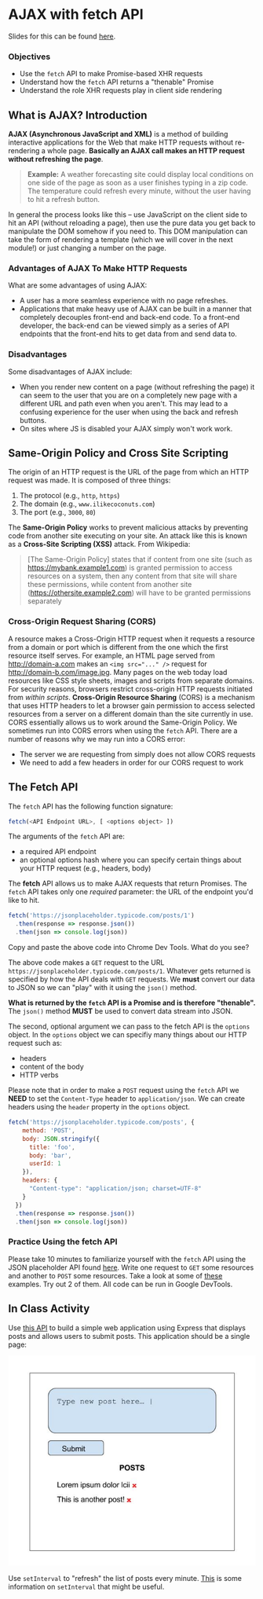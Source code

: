 # AJAX with fetch API

Slides for this can be found [here](http://slides.com/jonathantamsut/client-side-api-requests-and-underscore-templating).

### Objectives

* Use the `fetch` API to make Promise-based XHR requests
* Understand how the `fetch` API returns a "thenable" Promise
* Understand the role XHR requests play in client side rendering

## What is AJAX? Introduction

**AJAX (Asynchronous JavaScript and XML)** is a method of building interactive applications for the Web that make HTTP requests without re-rendering a whole page. **Basically an AJAX call makes an HTTP request without refreshing the page**.

> **Example:** A weather forecasting site could display local conditions on one side of the page as soon as a user finishes typing in a zip code. The temperature could refresh every minute, without the user having to hit a refresh button.

In general the process looks like this – use JavaScript on the client side to hit an API (without reloading a page), then use the pure data you get back to manipulate the DOM somehow if you need to. This DOM manipulation can take the form of rendering a template (which we will cover in the next module!) or just changing a number on the page.

### Advantages of AJAX To Make HTTP Requests

What are some advantages of using AJAX: 

* A user has a more seamless experience with no page refreshes.
* Applications that make heavy use of AJAX can be built in a manner that completely decouples front-end and back-end code. To a front-end developer, the back-end can be viewed simply as a series of API endpoints that the front-end hits to get data from and send data to.

### Disadvantages

Some disadvantages of AJAX include: 

* When you render new content on a page (without refreshing the page) it can seem to the user that you are on a completely new page with a different URL and path even when you aren't. This may lead to a confusing experience for the user when using the back and refresh buttons.
* On sites where JS is disabled your AJAX simply won't work work.

## Same-Origin Policy and Cross Site Scripting 

The origin of an HTTP request is the URL of the page from which an HTTP request was made. It is composed of three things: 

1. The protocol (e.g., `http`, `https`)
2. The domain (e.g., `www.ilikecoconuts.com`)
3. The port (e.g., `3000`, `80`)

The **Same-Origin Policy** works to prevent malicious attacks by preventing code from another site executing on your site. An attack like this is known as a **Cross-Site Scripting (XSS)** attack. From Wikipedia: 

> [The Same-Origin Policy] states that if content from one site (such as https://mybank.example1.com) is granted permission to access resources on a system, then any content from that site will share these permissions, while content from another site (https://othersite.example2.com) will have to be granted permissions separately

### Cross-Origin Request Sharing (CORS)

A resource makes a Cross-Origin HTTP request when it requests a resource from a domain or port which is different from the one which the first resource itself serves. For example, an HTML page served from http://domain-a.com makes an `<img src="..." />` request for http://domain-b.com/image.jpg. Many pages on the web today load resources like CSS style sheets, images and scripts from separate domains. For security reasons, browsers restrict cross-origin HTTP requests initiated from *within scripts*. **Cross-Origin Resource Sharing** (CORS) is a mechanism that uses HTTP headers to let a browser gain permission to access selected resources from a server on a different domain than the site currently in use. CORS essentially allows us to work around the Same-Origin Policy. We sometimes run into CORS errors when using the `fetch` API. There are a number of reasons why we may run into a CORS error: 

* The server we are requesting from simply does not allow CORS requests 
* We need to add a few headers in order for our CORS request to work

## The Fetch API

The `fetch` API has the following function signature: 

```js
fetch(<API Endpoint URL>, [ <options object> ])
```

The arguments of the `fetch` API are: 

* a required API endpoint 
* an optional options hash where you can specify certain things about your HTTP request (e.g., headers, body)

The **fetch** API allows us to make AJAX requests that return Promises. The `fetch` API takes only one *required* parameter: the URL of the endpoint you'd like to hit.

```js
fetch('https://jsonplaceholder.typicode.com/posts/1')
  .then(response => response.json())
  .then(json => console.log(json))
```

Copy and paste the above code into Chrome Dev Tools. What do you see?

The above code makes a `GET` request to the URL `https://jsonplaceholder.typicode.com/posts/1`. Whatever gets returned is specified by how the API deals with `GET` requests. We **must** convert our data to JSON so we can "play" with it using the `json()` method.

**What is returned by the `fetch` API is a Promise and is therefore "thenable".** The `json()` method **MUST** be used to convert data stream into JSON.

The second, optional argument we can pass to the fetch API is the `options` object. In the `options` object we can specifiy many things about our HTTP request such as: 

* headers
* content of the body 
* HTTP verbs

Please note that in order to make a `POST` request using the `fetch` API we **NEED** to set the `Content-Type` header to `application/json`. We can create headers using the `header` property in the `options` object.

```js
fetch('https://jsonplaceholder.typicode.com/posts', {
    method: 'POST',
    body: JSON.stringify({
      title: 'foo',
      body: 'bar',
      userId: 1
    }),
    headers: {
      "Content-type": "application/json; charset=UTF-8"
    }
  })
  .then(response => response.json())
  .then(json => console.log(json))
```

### Practice Using the fetch API 

Please take 10 minutes to familiarize yourself with the `fetch` API using the JSON placeholder API found [here](https://jsonplaceholder.typicode.com/). Write one request to `GET` some resources and another to `POST` some resources. Take a look at some of [these](https://github.com/typicode/jsonplaceholder#how-to) examples. Try out 2 of them. All code can be run in Google DevTools.

## In Class Activity

Use [this API](https://github.com/jtamsut/REST-api) to build a simple web application using Express that displays posts and allows users to submit posts. This application should be a single page:

![post blog](./../images/post_blog.jpg)

Use  `setInterval` to "refresh" the list of posts every minute. [This](https://www.w3schools.com/jsref/met_win_setinterval.asp) is some information on `setInterval` that might be useful.